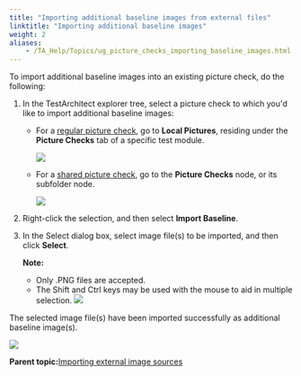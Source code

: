 ```yaml
--- 
title: "Importing additional baseline images from external files"
linktitle: "Importing additional baseline images"
weight: 2
aliases: 
    - /TA_Help/Topics/ug_picture_checks_importing_baseline_images.html
---
```


To import additional baseline images into an existing picture check, do the following:

1.  In the TestArchitect explorer tree, select a picture check to which you'd like to import additional baseline images:

    -   For a [regular picture check](/TA_Help/Topics/Projects_and_tests_picture_check.html#li_Regular_picture_check), go to **Local Pictures**, residing under the **Picture Checks** tab of a specific test module.

        ![](/images//Images/import_regular_baseline_image.png)

    -   For a [shared picture check](/TA_Help/Topics/Projects_and_tests_picture_check.html#li_Regular_picture_check), go to the **Picture Checks** node, or its subfolder node.

        ![](/images//Images/import_shared_baseline_image.png)

2.  Right-click the selection, and then select **Import Baseline**.

3.  In the Select dialog box, select image file\(s\) to be imported, and then click **Select**.

    **Note:**

    -   Only .PNG files are accepted.
    -   The Shift and Ctrl keys may be used with the mouse to aid in multiple selection.
    ![](/images//Images/import_picture_check_select_dlg.png)


The selected image file\(s\) have been imported successfully as additional baseline image\(s\).

![](/images//Images/import_baseline_images_result.png)

**Parent topic:**[Importing external image sources](/TA_Help/Topics/ug_picture_checks_importing_images.html)

